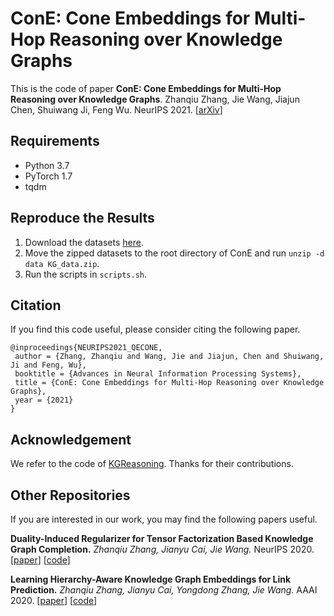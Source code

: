 # ConE: Cone Embeddings for Multi-Hop Reasoning over Knowledge Graphs

This is the code of paper 
**ConE: Cone Embeddings for Multi-Hop Reasoning over Knowledge Graphs**. 
Zhanqiu Zhang, Jie Wang, Jiajun Chen, Shuiwang Ji, Feng Wu. NeurIPS 2021. [[arXiv](https://arxiv.org/abs/2110.13715)]

## Requirements
- Python 3.7
- PyTorch 1.7
- tqdm


## Reproduce the Results
1. Download the datasets [here](http://snap.stanford.edu/betae/KG_data.zip).
2. Move the zipped datasets to the root directory of ConE and run `unzip -d data KG_data.zip`.
3. Run the scripts in `scripts.sh`.


## Citation
If you find this code useful, please consider citing the following paper.
```
@inproceedings{NEURIPS2021_QECONE,
 author = {Zhang, Zhanqiu and Wang, Jie and Jiajun, Chen and Shuiwang, Ji and Feng, Wu},
 booktitle = {Advances in Neural Information Processing Systems},
 title = {ConE: Cone Embeddings for Multi-Hop Reasoning over Knowledge Graphs},
 year = {2021}
}
```

## Acknowledgement
We refer to the code of [KGReasoning](https://github.com/snap-stanford/KGReasoning). Thanks for their contributions.

## Other Repositories
If you are interested in our work, you may find the following papers useful.

**Duality-Induced Regularizer for Tensor Factorization Based Knowledge Graph Completion.**
*Zhanqiu Zhang, Jianyu Cai, Jie Wang.* NeurIPS 2020. [[paper](https://arxiv.org/abs/2011.05816)] [[code](https://github.com/MIRALab-USTC/KGE-DURA)]

**Learning Hierarchy-Aware Knowledge Graph Embeddings for Link Prediction.**
*Zhanqiu Zhang, Jianyu Cai, Yongdong Zhang, Jie Wang.* AAAI 2020. [[paper](https://arxiv.org/pdf/1911.09419.pdf)] [[code](https://github.com/MIRALab-USTC/KGE-HAKE)]
